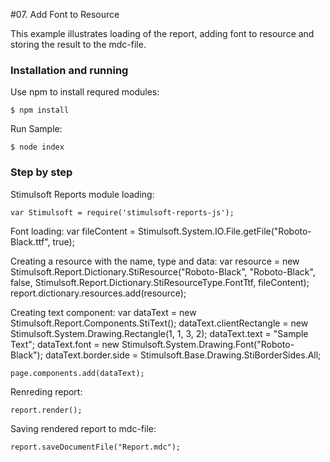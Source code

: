 #07. Add Font to Resource

This example illustrates loading of the report, adding font to resource and storing the result to the mdc-file.

### Installation and running
Use npm to install requred modules:

    $ npm install
Run Sample:

    $ node index

### Step by step

Stimulsoft Reports module loading:

    var Stimulsoft = require('stimulsoft-reports-js');

Font loading:
    var fileContent = Stimulsoft.System.IO.File.getFile("Roboto-Black.ttf", true);

Creating a resource with the name, type and data:
    var resource = new Stimulsoft.Report.Dictionary.StiResource("Roboto-Black", "Roboto-Black", false, Stimulsoft.Report.Dictionary.StiResourceType.FontTtf, fileContent);
    report.dictionary.resources.add(resource);

Creating text component:
    var dataText = new Stimulsoft.Report.Components.StiText();
    dataText.clientRectangle = new Stimulsoft.System.Drawing.Rectangle(1, 1, 3, 2);
    dataText.text = "Sample Text";
    dataText.font = new Stimulsoft.System.Drawing.Font("Roboto-Black");
    dataText.border.side = Stimulsoft.Base.Drawing.StiBorderSides.All;

    page.components.add(dataText);

Renreding report:

    report.render();

Saving rendered report to mdc-file:

    report.saveDocumentFile("Report.mdc");
